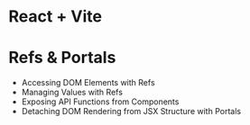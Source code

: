 # React + Vite

# Refs & Portals

- Accessing DOM Elements with Refs
- Managing Values with Refs
- Exposing API Functions from Components
- Detaching DOM Rendering from JSX Structure with Portals
